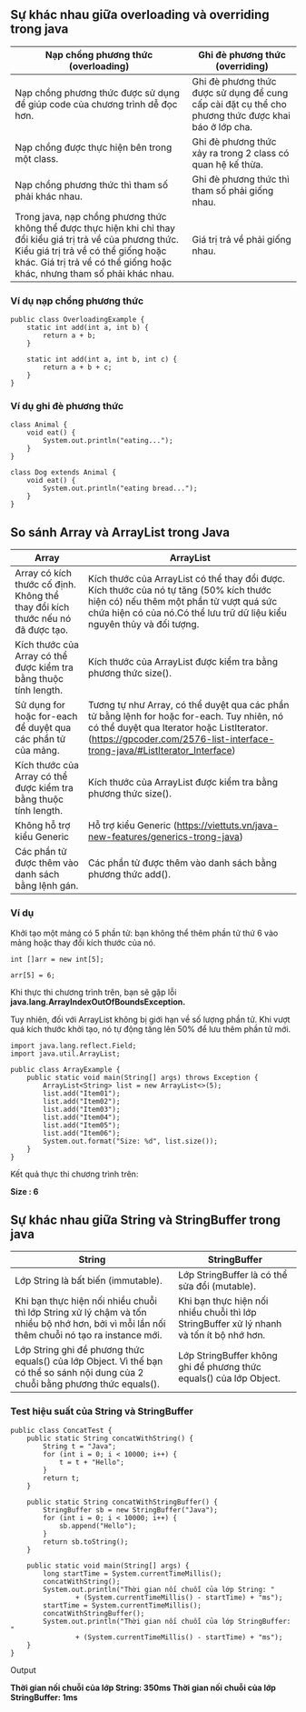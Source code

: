 ## Sự khác nhau giữa overloading và overriding trong java

Nạp chồng phương thức (overloading) | Ghi đè phương thức (overriding)
------------ | -------------
Nạp chồng phương thức được sử dụng để giúp code của chương trình dễ đọc hơn.| Ghi đè phương thức được sử dụng để cung cấp cài đặt cụ thể cho phương thức được khai báo ở lớp cha.
Nạp chồng được thực hiện bên trong một class. | Ghi đè phương thức xảy ra trong 2 class có quan hệ kế thừa.
Nạp chồng phương thức thì tham số phải khác nhau.| Ghi đè phương thức thì tham số phải giống nhau.
Trong java, nạp chồng phương thức không thể được thực hiện khi chỉ thay đổi kiểu giá trị trả về của phương thức. Kiểu giá trị trả về có thể giống hoặc khác. Giá trị trả về có thể giống hoặc khác, nhưng tham số phải khác nhau.| Giá trị trả về phải giống nhau.

### Ví dụ nạp chồng phương thức

```
public class OverloadingExample {
    static int add(int a, int b) {
        return a + b;
    }
 
    static int add(int a, int b, int c) {
        return a + b + c;
    }
}
```
### Ví dụ ghi đè phương thức

```
class Animal {
    void eat() {
        System.out.println("eating...");
    }
}
 
class Dog extends Animal {
    void eat() {
        System.out.println("eating bread...");
    }
}
```

## So sánh Array và ArrayList trong Java

Array | ArrayList
------------ | -------------
Array có kích thước cố định. Không thể thay đổi kích thước nếu nó đã được tạo. | Kích thước của ArrayList có thể thay đổi được. Kích thước của nó tự tăng (50% kích thước hiện có) nếu thêm một phần tử vượt quá sức chứa  hiện có của nó.Có thể lưu trữ dữ liệu kiểu nguyên thủy và đối tượng. | Chỉ có thể lưu trữ dữ liệu kiểu đối tượng (Object). Kể từ Java 5, kiểu nguyên thủy được tự động chuyển đổi trong các đối tượng được gọi là auto-boxing. Ví dụ: không thể khai báo ArrayList<int>
Kích thước của Array có thể được kiểm tra bằng thuộc tính length. | Kích thước của ArrayList được kiểm tra bằng phương thức size().
Sử dụng for hoặc for-each để duyệt qua các phần tử của mảng. | Tương tự như Array, có thể duyệt qua các phần tử bằng lệnh for hoặc for-each. Tuy nhiên, nó có thể duyệt qua Iterator hoặc ListIterator. (https://gpcoder.com/2576-list-interface-trong-java/#ListIterator_Interface)
Kích thước của Array có thể được kiểm tra bằng thuộc tính length. | Kích thước của ArrayList được kiểm tra bằng phương thức size().
Không hỗ trợ kiểu Generic | Hỗ trợ kiểu Generic (https://viettuts.vn/java-new-features/generics-trong-java)
Các phần tử được thêm vào danh sách bằng lệnh gán. | Các phần tử được thêm vào danh sách bằng phương thức add().

### Ví dụ
Khởi tạo một mảng có 5 phần tử: bạn không thể thêm phần tử thứ 6 vào mảng hoặc thay đổi kích thước của nó.

```
int []arr = new int[5];
 
arr[5] = 6;
```
Khi thực thi chương trình trên, bạn sẽ gặp lỗi **java.lang.ArrayIndexOutOfBoundsException.**

Tuy nhiên, đối với ArrayList không bị giới hạn về số lượng phần tử. Khi vượt quá kích thước khởi tạo, nó tự động tăng lên 50% để lưu thêm phần tử mới.

```
import java.lang.reflect.Field;
import java.util.ArrayList;
 
public class ArrayExample {
    public static void main(String[] args) throws Exception {
        ArrayList<String> list = new ArrayList<>(5);
        list.add("Item01");
        list.add("Item02");
        list.add("Item03");
        list.add("Item04");
        list.add("Item05");
        list.add("Item06");
        System.out.format("Size: %d", list.size());
    }
}
```
Kết quả thực thi chương trình trên:

**Size : 6**

## Sự khác nhau giữa String và StringBuffer trong java

String | StringBuffer
------------ | -------------
Lớp String là bất biến (immutable). | Lớp StringBuffer là có thể sửa đổi (mutable).
Khi bạn thực hiện nối nhiều chuỗi thì lớp String xử lý chậm và tốn nhiều bộ nhớ hơn, bởi vì mỗi lần nối thêm chuỗi nó tạo ra instance mới. | Khi bạn thực hiện nối nhiều chuỗi thì lớp StringBuffer xử lý nhanh và tốn ít bộ nhớ hơn.
Lớp String ghi đề phương thức equals() của lớp Object. Vì thế bạn có thể so sánh nội dung của 2 chuỗi bằng phương thức equals(). | Lớp StringBuffer không ghi đề phương thức equals() của lớp Object.

### Test hiệu suất của String và StringBuffer
```
public class ConcatTest {
    public static String concatWithString() {
        String t = "Java";
        for (int i = 0; i < 10000; i++) {
            t = t + "Hello";
        }
        return t;
    }
 
    public static String concatWithStringBuffer() {
        StringBuffer sb = new StringBuffer("Java");
        for (int i = 0; i < 10000; i++) {
            sb.append("Hello");
        }
        return sb.toString();
    }
 
    public static void main(String[] args) {
        long startTime = System.currentTimeMillis();
        concatWithString();
        System.out.println("Thời gian nối chuỗi của lớp String: "
                + (System.currentTimeMillis() - startTime) + "ms");
        startTime = System.currentTimeMillis();
        concatWithStringBuffer();
        System.out.println("Thời gian nối chuỗi của lớp StringBuffer: "
                + (System.currentTimeMillis() - startTime) + "ms");
    }
}

```

Output

**Thời gian nối chuỗi của lớp String: 350ms
Thời gian nối chuỗi của lớp StringBuffer: 1ms**

